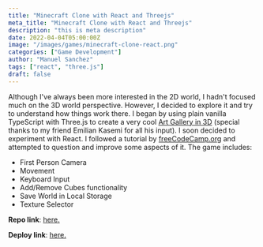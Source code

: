 ```yaml
---
title: "Minecraft Clone with React and Threejs"
meta_title: "Minecraft Clone with React and Threejs"
description: "this is meta description"
date: 2022-04-04T05:00:00Z
image: "/images/games/minecraft-clone-react.png"
categories: ["Game Development"]
author: "Manuel Sanchez"
tags: ["react", "three.js"]
draft: false
---
```


Although I've always been more interested in the 2D world, I hadn't focused much on the 3D world perspective. However, I decided to explore it and try to understand how things work there. I began by using plain vanilla TypeScript with Three.js to create a very cool [Art Gallery in 3D](https://github.com/manuelsanchezweb/art-gallery-threejs) (special thanks to my friend Emilian Kasemi for all his input). I soon decided to experiment with React. I followed a tutorial by [freeCodeCamp.org](https://www.youtube.com/watch?v=qpOZup_3P_A) and attempted to question and improve some aspects of it. The game includes:

- First Person Camera
- Movement
- Keyboard Input
- Add/Remove Cubes functionality
- Save World in Local Storage
- Texture Selector

**Repo link**: [here.](https://github.com/manuelsanchezweb/minecraft-threejs-react)

**Deploy link**: [here.](https://minecraft-threejs-react.vercel.app/)
